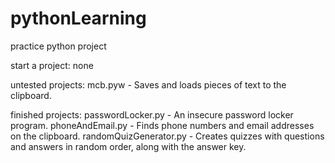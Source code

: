 # pythonLearning
practice python project

start a project: 
none

untested projects:
mcb.pyw - Saves and loads pieces of text to the clipboard.

finished projects: 
passwordLocker.py - An insecure password locker program.
phoneAndEmail.py - Finds phone numbers and email addresses on the clipboard.
randomQuizGenerator.py - Creates quizzes with questions and answers in random order, along with the answer key.

